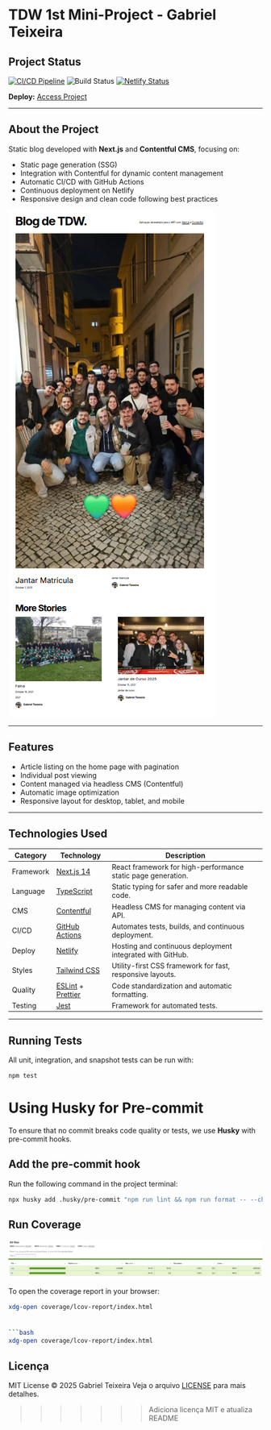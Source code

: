 # TDW 1st Mini-Project - Gabriel Teixeira

## Project Status

[![CI/CD Pipeline](https://github.com/GabrielTeixei/tdw-mp1-Gabriel-Teixeira/actions/workflows/ci-cd.yml/badge.svg)](https://github.com/GabrielTeixei/tdw-mp1-Gabriel-Teixeira/actions/workflows/ci-cd.yml)
![Build Status](https://github.com/GabrielTeixei/tdw-mp1-Gabriel-Teixeira/actions/workflows/test.yml/badge.svg?branch=main)
[![Netlify Status](https://api.netlify.com/api/v1/badges/e39a2055-a018-4963-a4ba-d4402eb1fd7e/deploy-status)](https://tdw-mp1-gabriel-teixeira.tdw-mctw.pt/)

**Deploy:** [Access Project](https://tdw-mp1-gabriel-teixeira.tdw-mctw.pt/)

---

## About the Project

Static blog developed with **Next.js** and **Contentful CMS**, focusing on:

- Static page generation (SSG)
- Integration with Contentful for dynamic content management
- Automatic CI/CD with GitHub Actions
- Continuous deployment on Netlify
- Responsive design and clean code following best practices

![Blog Screenshot](readme_assets/Blog.png)

---

## Features

- Article listing on the home page with pagination
- Individual post viewing
- Content managed via headless CMS (Contentful)
- Automatic image optimization
- Responsive layout for desktop, tablet, and mobile

---

## Technologies Used

| Category | Technology | Description |
|----------|------------|------------|
| Framework | [Next.js 14](https://nextjs.org/) | React framework for high-performance static page generation. |
| Language  | [TypeScript](https://www.typescriptlang.org/) | Static typing for safer and more readable code. |
| CMS       | [Contentful](https://www.contentful.com/) | Headless CMS for managing content via API. |
| CI/CD     | [GitHub Actions](https://github.com/features/actions) | Automates tests, builds, and continuous deployment. |
| Deploy    | [Netlify](https://www.netlify.com/) | Hosting and continuous deployment integrated with GitHub. |
| Styles    | [Tailwind CSS](https://tailwindcss.com/) | Utility-first CSS framework for fast, responsive layouts. |
| Quality   | [ESLint](https://eslint.org/) + [Prettier](https://prettier.io/) | Code standardization and automatic formatting. |
| Testing   | [Jest](https://jestjs.io/) | Framework for automated tests. |

---

## Running Tests

All unit, integration, and snapshot tests can be run with:

```bash
npm test
```
# Using Husky for Pre-commit

To ensure that no commit breaks code quality or tests, we use **Husky** with pre-commit hooks.

## Add the pre-commit hook

Run the following command in the project terminal:

```bash
npx husky add .husky/pre-commit "npm run lint && npm run format -- --check && npm test"
```
## Run Coverage

![Coverage Screenshot](readme_assets/coverage.png)

To open the coverage report in your browser:

```bash
xdg-open coverage/lcov-report/index.html


```bash
xdg-open coverage/lcov-report/index.html
```

## Licença

MIT License © 2025 Gabriel Teixeira
Veja o arquivo [LICENSE](LICENSE) para mais detalhes.
>>>>>>> Adiciona licença MIT e atualiza README
